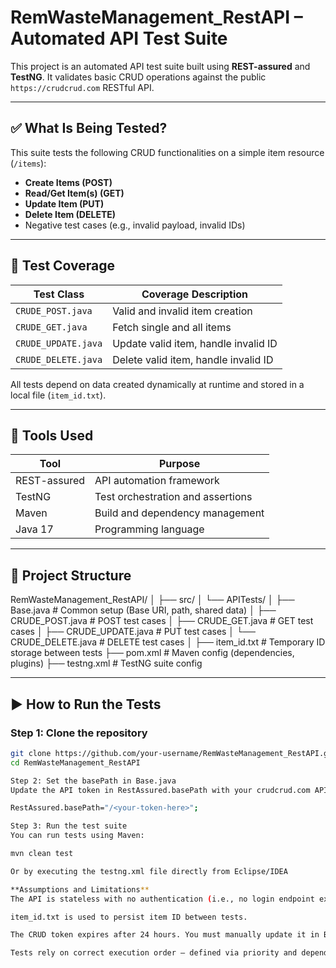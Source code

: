 # RemWasteManagement_RestAPI – Automated API Test Suite

This project is an automated API test suite built using **REST-assured** and **TestNG**. It validates basic CRUD operations against the public `https://crudcrud.com` RESTful API.

---

## ✅ What Is Being Tested?

This suite tests the following CRUD functionalities on a simple item resource (`/items`):

- **Create Items (POST)**
- **Read/Get Item(s) (GET)**
- **Update Item (PUT)**
- **Delete Item (DELETE)**
- Negative test cases (e.g., invalid payload, invalid IDs)

---

## 🧪 Test Coverage

| Test Class        | Coverage Description                        |
|------------------|---------------------------------------------|
| `CRUDE_POST.java` | Valid and invalid item creation             |
| `CRUDE_GET.java`  | Fetch single and all items                 |
| `CRUDE_UPDATE.java` | Update valid item, handle invalid ID     |
| `CRUDE_DELETE.java` | Delete valid item, handle invalid ID     |

All tests depend on data created dynamically at runtime and stored in a local file (`item_id.txt`).

---

## 🧰 Tools Used

| Tool          | Purpose                           |
|---------------|------------------------------------|
| REST-assured  | API automation framework           |
| TestNG        | Test orchestration and assertions  |
| Maven         | Build and dependency management    |
| Java 17       | Programming language               |

---

## 📂 Project Structure
RemWasteManagement_RestAPI/
│
├── src/
│ └── APITests/
│ ├── Base.java # Common setup (Base URI, path, shared data)
│ ├── CRUDE_POST.java # POST test cases
│ ├── CRUDE_GET.java # GET test cases
│ ├── CRUDE_UPDATE.java # PUT test cases
│ └── CRUDE_DELETE.java # DELETE test cases
│
├── item_id.txt # Temporary ID storage between tests
├── pom.xml # Maven config (dependencies, plugins)
├── testng.xml # TestNG suite config

---

## ▶️ How to Run the Tests

### Step 1: Clone the repository

```bash
git clone https://github.com/your-username/RemWasteManagement_RestAPI.git
cd RemWasteManagement_RestAPI

Step 2: Set the basePath in Base.java
Update the API token in RestAssured.basePath with your crudcrud.com API token:

RestAssured.basePath="/<your-token-here>";

Step 3: Run the test suite
You can run tests using Maven:

mvn clean test

Or by executing the testng.xml file directly from Eclipse/IDEA

**Assumptions and Limitations**
The API is stateless with no authentication (i.e., no login endpoint exists).

item_id.txt is used to persist item ID between tests.

The CRUD token expires after 24 hours. You must manually update it in Base.java.

Tests rely on correct execution order — defined via priority and dependsOnMethods
